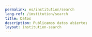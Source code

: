 ```yaml
---
permalink: es/institution/search
lang-ref: /institution/search
title: Datos
description: Publicamos datos abiertos
layout: institution-search
---
```


